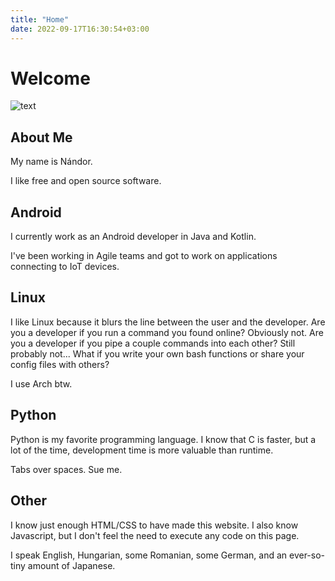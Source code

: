 ```yaml
---
title: "Home"
date: 2022-09-17T16:30:54+03:00
---
```


# Welcome

![text](/img/reallifepfp.png)

## About Me

My name is Nándor.

I like free and open source software.

## Android

I currently work as an Android developer in Java and Kotlin.

I've been working in Agile teams and got to work on applications connecting to IoT devices.

## Linux

I like Linux because it blurs the line between the user and the developer. Are you a developer if you run a command you found online? Obviously not. Are you a developer if you pipe a couple commands into each other? Still probably not... What if you write your own bash functions or share your config files with others?

I use Arch btw.

## Python

Python is my favorite programming language. I know that C is faster, but a lot of the time, development time is more valuable than runtime.

Tabs over spaces. Sue me.

## Other

I know just enough HTML/CSS to have made this website. I also know Javascript, but I don't feel the need to execute any code on this page.

I speak English, Hungarian, some Romanian, some German, and an ever-so-tiny amount of Japanese.


